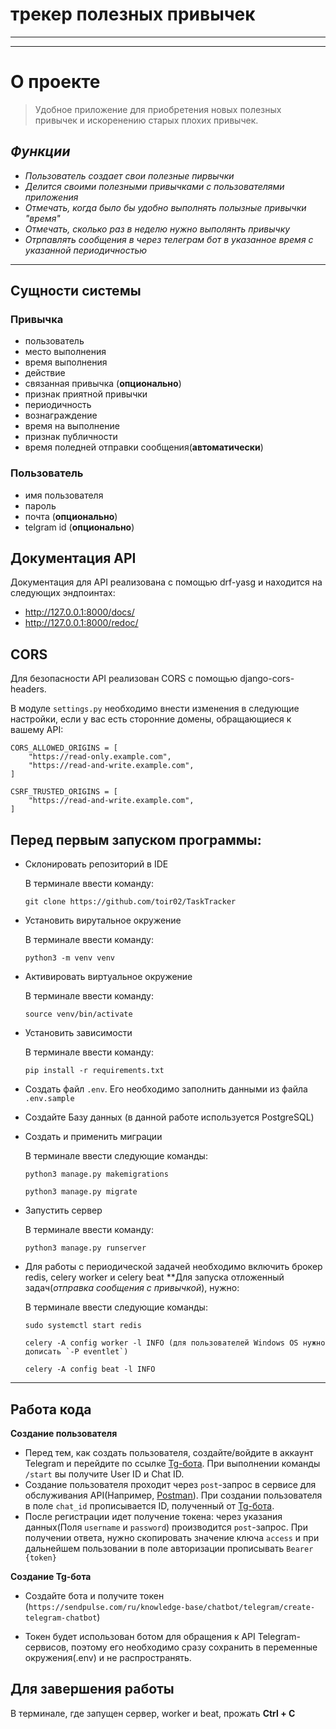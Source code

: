 # __трекер полезных привычек__
___
___
# О проекте 
> Удобное приложение для   приобретения новых полезных привычек и искоренению старых плохих привычек.
## ___Функции___
- _Пользователь создает свои полезные пирвычки_
- _Делится своими полезными привычками с пользователями приложения_
- _Отмечать, когда было бы удобно выполнять полызные привычки "время"_
- _Отмечать, сколько раз в неделю нужно выполянть привычку_
- _Отрпавлять сообщения в через телеграм бот в указанное время с указанной периодичностью_
___

## Сущности системы
  ### Привычка
  * пользователь
  * место выполнения
  * время выполнения
  * действие
  * связанная привычка (__опционально__)
  * признак приятной привычки
  * периодичность
  * вознаграждение
  * время на выполнение
  * признак публичности
  * время поледней отправки сообщения(__автоматически__)

### Пользователь
* имя пользователя
* пароль
* почта (__опционально__)
* telgram id (__опционально__)

## Документация API
Документация для API реализована с помощью drf-yasg и находится на следующих эндпоинтах:
* http://127.0.0.1:8000/docs/
* http://127.0.0.1:8000/redoc/

## CORS
Для безопасности API реализован CORS с помощью django-cors-headers. 

В модуле ``settings.py`` необходимо внести изменения в следующие настройки, если у вас есть сторонние домены, обращающиеся к вашему API:

```
CORS_ALLOWED_ORIGINS = [
    "https://read-only.example.com",
    "https://read-and-write.example.com",
]

CSRF_TRUSTED_ORIGINS = [
    "https://read-and-write.example.com",
]
```

## Перед первым запуском программы:

* Склонировать репозиторий в IDE
  
  В терминале ввести команду:
  ```
  git clone https://github.com/toir02/TaskTracker
* Установить вирутальное окружение

  В терминале ввести команду:
  ```
  python3 -m venv venv
  ```
* Активировать виртуальное окружение

  В терминале ввести команду:
  ```
  source venv/bin/activate
  ```
* Установить зависимости

  В терминале ввести команду:
  ```
  pip install -r requirements.txt
  ```
* Создать файл ``.env``. Его необходимо заполнить данными из файла ``.env.sample``
* Создайте Базу данных (в данной работе используется PostgreSQL)
* Создать и применить миграции

  В терминале ввести следующие команды:
  ```
  python3 manage.py makemigrations
  ```
  ```
  python3 manage.py migrate
  ```
* Запустить сервер

  В терминале ввести команду:
  ```
  python3 manage.py runserver
  ```
* Для работы с периодической задачей необходимо включить брокер redis, celery worker и celery beat
  **Для запуска отложенный задач(*отправка сообщения с привычкой*), нужно:

  В терминале ввести следующие команды:
  ```
  sudo systemctl start redis
  ```
  ```
  celery -A config worker -l INFO (для пользователей Windows OS нужно дописать `-P eventlet`)
  ```
  ```
  celery -A config beat -l INFO

***
## Работа кода

**Создание пользователя**
- Перед тем, как создать пользователя, создайте/войдите в аккаунт Telegram и перейдите по ссылке 
[Tg-бота](https://t.me/getmyid_bot). При выполнении команды `/start` вы получите User ID и Chat ID.
- Создание пользователя проходит через `post`-запрос в сервисе для обслуживания API(Например, [Postman](https://www.postman.com/)).
При создании пользователя в поле `chat_id` прописывается ID, полученный от [Tg-бота](https://t.me/getmyid_bot).
- После регистрации идет получение токена: через указания данных(Поля `username` и `password`) производится `post`-запрос.
При получении ответа, нужно скопировать значение ключа `access` и при дальнейшем пользовании в поле авторизации прописывать
`Bearer {token}` 


**Создание Tg-бота**
* Создайте бота и получите токен
(`https://sendpulse.com/ru/knowledge-base/chatbot/telegram/create-telegram-chatbot`)
- Токен будет использован ботом для обращения к API Telegram-сервисов, поэтому его необходимо сразу сохранить в переменные окружения(.env) и не распространять.
## Для завершения работы

В терминале, где запущен сервер, worker и beat, прожать **Ctrl + C**
